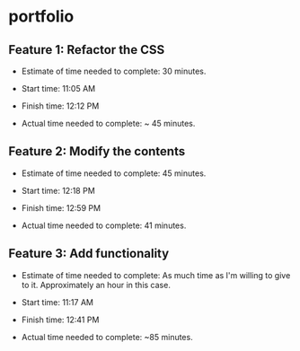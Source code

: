 # portfolio

## Feature 1: Refactor the CSS

* Estimate of time needed to complete: 30 minutes.

* Start time: 11:05 AM

* Finish time: 12:12 PM

* Actual time needed to complete: ~ 45 minutes.

## Feature 2: Modify the contents

* Estimate of time needed to complete: 45 minutes.

* Start time: 12:18 PM

* Finish time: 12:59 PM

* Actual time needed to complete: 41 minutes.

## Feature 3: Add functionality

* Estimate of time needed to complete: As much time as I'm willing to give to it. Approximately an hour in this case. 

* Start time: 11:17 AM

* Finish time: 12:41 PM

* Actual time needed to complete: ~85 minutes.
